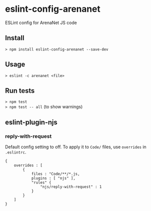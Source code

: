 eslint-config-arenanet
======================

ESLint config for ArenaNet JS code

## Install

`> npm install eslint-config-arenanet --save-dev`

## Usage

`> eslint -c arenanet <file>`

## Run tests

`> npm test`  
`> npm test -- all` (to show warnings)

## eslint-plugin-njs

### reply-with-request

Default config setting to off. To apply it to `Code/` files, use `overrides` in `.eslintrc`.

```
{
    overrides : [
        {
            files : "Code/**/*.js,
            plugins : [ "njs" ],
            "rules" {
                "njs/reply-with-request" : 1
            }
        }
    ]
}
```